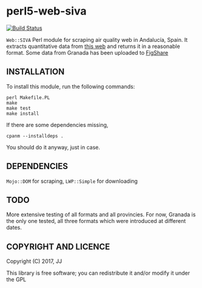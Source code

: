 # perl5-web-siva

[![Build Status](https://travis-ci.org/JJ/perl5-web-siva.svg?branch=master)](https://travis-ci.org/JJ/perl5-web-siva)

`Web::SIVA` Perl module for scraping air quality web in Andalucía,
Spain. It extracts quantitative data
from
[this web](http://www.juntadeandalucia.es/medioambiente/site/portalweb/menuitem.7e1cf46ddf59bb227a9ebe205510e1ca/?vgnextoid=7e612e07c3dc4010VgnVCM1000000624e50aRCRD&vgnextchannel=3b43de552afae310VgnVCM2000000624e50aRCRD) and
returns it in a reasonable format. Some data from Granada has been
uploaded to [FigShare](https://figshare.com/articles/Air_quality_data_Granada_1998-_March_2017/4724839)


## INSTALLATION

To install this module, run the following commands:

	perl Makefile.PL
	make
	make test
	make install

If there are some dependencies missing,

	cpanm --installdeps .
	
You should do it anyway, just in case. 

## DEPENDENCIES

`Mojo::DOM` for scraping, `LWP::Simple` for downloading 

## TODO

More extensive testing of all formats and all provincies. For now, Granada is the only one tested, all three formats which were introduced at different dates. 

## COPYRIGHT AND LICENCE

Copyright (C) 2017, JJ

This library is free software; you can redistribute it and/or modify
it under the GPL

